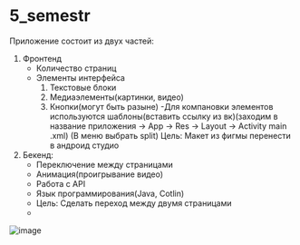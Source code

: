 # 5_semestr
Приложение состоит из двух частей:
1. Фронтенд
   - Количество страниц
   - Элементы интерфейса
     1) Текстовые блоки
     2) Медиаэлементы(картинки, видео)
     3) Кнопки(могут быть разыне)
   -Для компановки элементов используются шаблоны(вставить ссылку из вк)(заходим в  название приложения -> App -> Res -> Layout -> Activity main .xml) (В меню выбрать split)
Цель: Макет из фигмы перенести в андроид студио
2. Бекенд:
   - Переключение между страницами
   - Анимация(проигрывание видео)
   - Работа с API
   - Язык программирования(Java, Cotlin)
   - Цель: Сделать переход между двумя страницами
   - 
![image](https://github.com/davlat777/5_semestr/assets/113089483/47d0bba8-42b1-44ea-bfcc-6054dad8c1c4)

